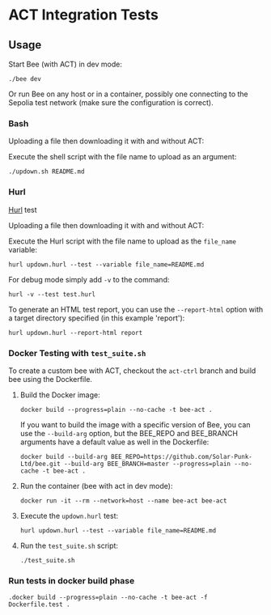 # ACT Integration Tests

## Usage

Start Bee (with ACT) in dev mode:

```shell
./bee dev 
```

Or run Bee on any host or in a container, possibly one connecting to the Sepolia test network (make sure the
configuration is correct).

### Bash

Uploading a file then downloading it with and without ACT:

Execute the shell script with the file name to upload as an argument:

```shell
./updown.sh README.md
```

### Hurl

[Hurl](https://hurl.dev) test

Uploading a file then downloading it with and without ACT:

Execute the Hurl script with the file name to upload as the `file_name` variable:

```shell
hurl updown.hurl --test --variable file_name=README.md
```

For debug mode simply add `-v` to the command:

```shell
hurl -v --test test.hurl
```

To generate an HTML test report, you can use the `--report-html` option with a target directory specified (in this
example 'report'):

```shell
hurl updown.hurl --report-html report
```

### Docker Testing with `test_suite.sh`

To create a custom bee with ACT, checkout the `act-ctrl` branch and build bee using the Dockerfile.

1. Build the Docker image:

    ```shell
    docker build --progress=plain --no-cache -t bee-act .
    ```

   If you want to build the image with a specific version of Bee, you can use the `--build-arg` option, but the BEE_REPO and BEE_BRANCH arguments have a default value as well in the Dockerfile:
   ```shell
   docker build --build-arg BEE_REPO=https://github.com/Solar-Punk-Ltd/bee.git --build-arg BEE_BRANCH=master --progress=plain --no-cache -t bee-act .
   ```

2. Run the container (bee with act in dev mode):

    ```shell
    docker run -it --rm --network=host --name bee-act bee-act
    ```

3. Execute the `updown.hurl` test:

    ```shell
    hurl updown.hurl --test --variable file_name=README.md
    ```

4. Run the `test_suite.sh` script:

    ```shell
    ./test_suite.sh
    ```

### Run tests in docker build phase

```shell
.docker build --progress=plain --no-cache -t bee-act -f Dockerfile.test .
```
